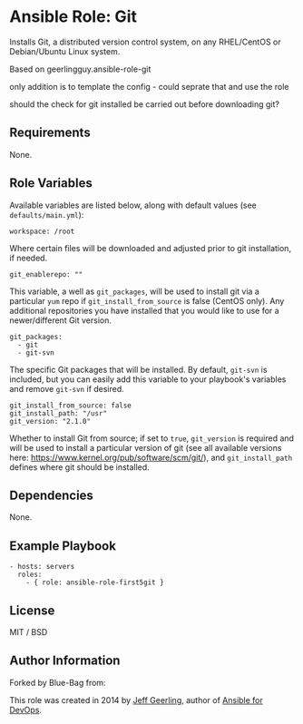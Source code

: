 # Ansible Role: Git


Installs Git, a distributed version control system, on any RHEL/CentOS or Debian/Ubuntu Linux system.

Based on geerlingguy.ansible-role-git

only addition is to template the config - could seprate that and use the role

should the check for git installed be carried out before downloading git?
## Requirements

None.

## Role Variables

Available variables are listed below, along with default values (see `defaults/main.yml`):

    workspace: /root

Where certain files will be downloaded and adjusted prior to git installation, if needed.

    git_enablerepo: ""

This variable, a well as `git_packages`, will be used to install git via a particular `yum` repo if `git_install_from_source` is false (CentOS only). Any additional repositories you have installed that you would like to use for a newer/different Git version.

    git_packages:
      - git
      - git-svn

The specific Git packages that will be installed. By default, `git-svn` is included, but you can easily add this variable to your playbook's variables and remove `git-svn` if desired.

    git_install_from_source: false
    git_install_path: "/usr"
    git_version: "2.1.0"

Whether to install Git from source; if set to `true`, `git_version` is required and will be used to install a particular version of git (see all available versions here: https://www.kernel.org/pub/software/scm/git/), and `git_install_path` defines where git should be installed.

## Dependencies

None.

## Example Playbook

    - hosts: servers
      roles:
        - { role: ansible-role-first5git }

## License

MIT / BSD

## Author Information
Forked by Blue-Bag from:

This role was created in 2014 by [Jeff Geerling](http://jeffgeerling.com/), author of [Ansible for DevOps](http://ansiblefordevops.com/).
